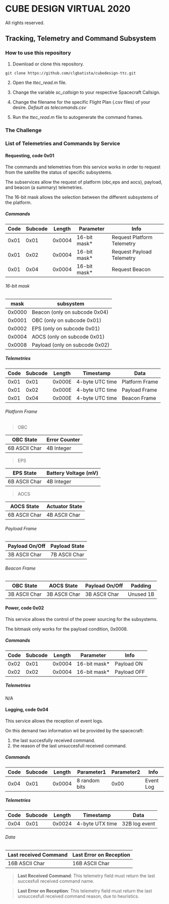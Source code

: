 # CUBE DESIGN VIRTUAL 2020

All rights reserved.

## Tracking, Telemetry and Command Subsystem

### How to use this repository

1. Download or clone this repository.

```
git clone https://github.com/clgbatista/cubedesign-ttc.git
```

2. Open the *ttec_read.m* file.

3. Change the variable *sc_callsign* to your respective Spacecraft Callsign.

4. Change the filename for the specific Flight Plan (.csv files) of your desire. *Default as telecomands.csv*

5. Run the *ttec_read.m* file to autogenerate the command frames.

### The Challenge

### List of Telemetries and Commands by Service

#### Requesting, code 0x01

The commands and telemetries from this service works in order to request from the satellite the status of specific subsystems.

The subservices allow the request of platform (obc,eps and aocs), payload, and beacon (a summary) telemetries.

The 16-bit mask allows the selection between the different subsystems of the platform.

##### Commands

Code	|Subcode	|Length	|Parameter	| Info
--------|---------------|-------|---------------|------
0x01	|0x01		|0x0004	|16-bit mask*	| Request Platform Telemetry
0x01	|0x02		|0x0004	|16-bit mask*	| Request Payload Telemetry
0x01	|0x04		|0x0004	|16-bit mask*	| Request Beacon

###### 16-bit mask

mask		| subsystem
----------------|---------------------------
0x0000		| Beacon (only on subcode 0x04)
0x0001		| OBC (only on subcode 0x01)
0x0002		| EPS (only on subcode 0x01)
0x0004		| AOCS (only on subcode 0x01)
0x0008		| Payload (only on subcode 0x02)

##### Telemetries

Code	|Subcode	|Length	|Timestamp	| Data
--------|---------------|-------|---------------|------
0x01	|0x01		|0x000E	|4-byte UTC time| Platform Frame
0x01	|0x02		|0x000E	|4-byte UTC time| Payload Frame
0x01	|0x04		|0x000E	|4-byte UTC time| Beacon Frame

###### Platform Frame

>OBC

OBC State	| Error Counter	
----------------|-------------------
6B ASCII Char	| 4B Integer

>EPS

EPS State	| Battery Voltage (mV)
----------------|-------------------
6B ASCII Char	| 4B Integer

>AOCS

AOCS State	| Actuator State	
----------------|-------------------
6B ASCII Char	| 4B ASCII Char

###### Payload Frame

Payload On/Off	|Payload State 
----------------|-------------------------------------
3B ASCII Char	|7B ASCII Char


###### Beacon Frame

OBC State	| AOCS State	| Payload On/Off	|Padding
----------------|---------------|-----------------------|--------
3B ASCII Char	|3B ASCII Char	|3B ASCII Char		|Unused 1B

#### Power, code 0x02

This service allows the control of the power sourcing for the subsystems.

The bitmask only works for the payload condition, 0x0008.

##### Commands

Code	|Subcode	|Length	|Parameter	| Info
--------|---------------|-------|---------------|------
0x02	|0x01		|0x0004	|16-bit mask*	| Payload ON
0x02	|0x02		|0x0004	|16-bit mask*	| Payload OFF

##### Telemetries

N/A

#### Logging, code 0x04

This service allows the reception of event logs.

On this demand two information wil be provided by the spacecraft:
1. the last succesfully received command.
2. the reason of the last unsuccesfull received command.

##### Commands

Code	|Subcode	|Length	|Parameter1	|Parameter2	| Info
--------|---------------|-------|---------------|---------------|------------
0x04	|0x01		|0x0004	|8 random bits	|0x00		| Event Log

##### Telemetries

Code	|Subcode	|Length	|Timestamp	| Data
--------|---------------|-------|---------------|------
0x04	|0x01		|0x0024	|4-byte UTX time| 32B log event

###### Data

Last received Command	|Last Error on Reception
------------------------|--------------------------
16B ASCII Char		|16B ASCII Char

>**Last Received Command**:
>This telemetry field must return the last succesfull received command name.

>**Last Error on Reception**:
>This telemetry field must return the last unsuccesfull received command reason, due to heuristics. 
